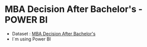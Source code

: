 # MBA Decision After Bachelor's - POWER BI

* Dataset : [MBA Decision After Bachelor's](https://www.kaggle.com/datasets/ashaychoudhary/dataset-mba-decision-after-bachelors)
* I`m using Power BI
